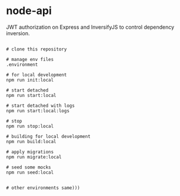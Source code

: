 # node-api

JWT authorization on Express and InversifyJS to control dependency inversion.


```shell

# clone this repository

# manage env files
.environment

# for local development
npm run init:local

# start detached
npm run start:local

# start detached with logs
npm run start:local:logs

# stop
npm run stop:local

# building for local development
npm run build:local

# apply migrations
npm run migrate:local

# seed some mocks
npm run seed:local


# other environments same)))

```
